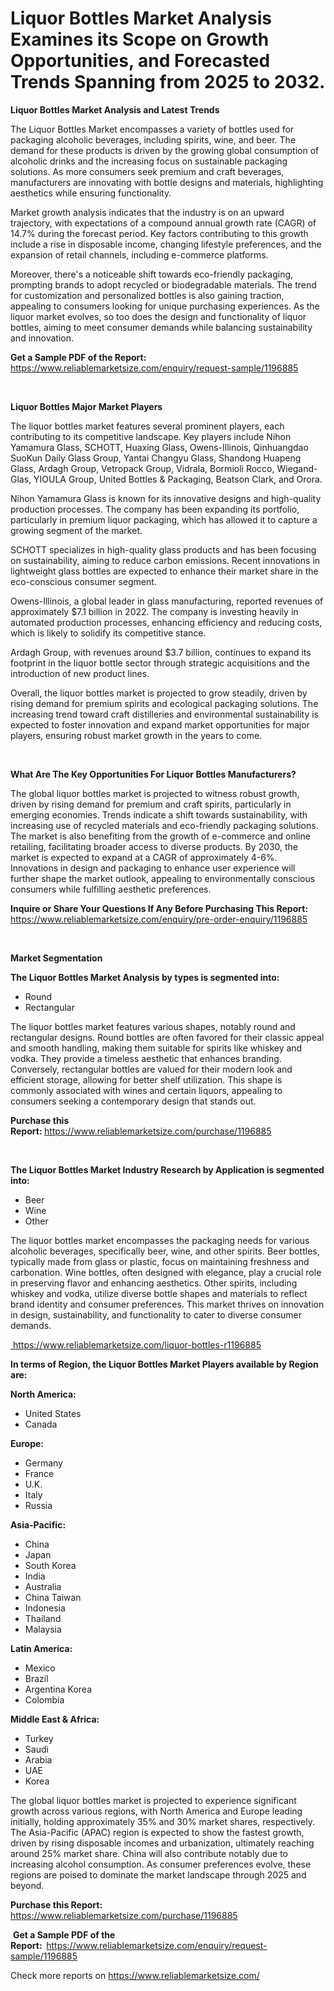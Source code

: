 <p><h1>Liquor Bottles Market Analysis Examines its Scope on Growth Opportunities, and Forecasted Trends Spanning from 2025 to 2032.</h1></p><p><strong>Liquor Bottles Market Analysis and Latest Trends</strong></p>
<p><p>The Liquor Bottles Market encompasses a variety of bottles used for packaging alcoholic beverages, including spirits, wine, and beer. The demand for these products is driven by the growing global consumption of alcoholic drinks and the increasing focus on sustainable packaging solutions. As more consumers seek premium and craft beverages, manufacturers are innovating with bottle designs and materials, highlighting aesthetics while ensuring functionality.</p><p>Market growth analysis indicates that the industry is on an upward trajectory, with expectations of a compound annual growth rate (CAGR) of 14.7% during the forecast period. Key factors contributing to this growth include a rise in disposable income, changing lifestyle preferences, and the expansion of retail channels, including e-commerce platforms. </p><p>Moreover, there's a noticeable shift towards eco-friendly packaging, prompting brands to adopt recycled or biodegradable materials. The trend for customization and personalized bottles is also gaining traction, appealing to consumers looking for unique purchasing experiences. As the liquor market evolves, so too does the design and functionality of liquor bottles, aiming to meet consumer demands while balancing sustainability and innovation.</p></p>
<p><strong>Get a Sample PDF of the Report:&nbsp;</strong> <a href="https://www.reliablemarketsize.com/enquiry/request-sample/1196885?utm_campaign=3092&utm_medium=2&utm_source=Github&utm_content=ia&utm_term=01042025&utm_id=liquor-bottles">https://www.reliablemarketsize.com/enquiry/request-sample/1196885</a></p>
<p>&nbsp;</p>
<p><strong>Liquor Bottles Major Market Players</strong></p>
<p><p>The liquor bottles market features several prominent players, each contributing to its competitive landscape. Key players include Nihon Yamamura Glass, SCHOTT, Huaxing Glass, Owens-Illinois, Qinhuangdao SuoKun Daily Glass Group, Yantai Changyu Glass, Shandong Huapeng Glass, Ardagh Group, Vetropack Group, Vidrala, Bormioli Rocco, Wiegand-Glas, YIOULA Group, United Bottles & Packaging, Beatson Clark, and Orora.</p><p>Nihon Yamamura Glass is known for its innovative designs and high-quality production processes. The company has been expanding its portfolio, particularly in premium liquor packaging, which has allowed it to capture a growing segment of the market. </p><p>SCHOTT specializes in high-quality glass products and has been focusing on sustainability, aiming to reduce carbon emissions. Recent innovations in lightweight glass bottles are expected to enhance their market share in the eco-conscious consumer segment.</p><p>Owens-Illinois, a global leader in glass manufacturing, reported revenues of approximately $7.1 billion in 2022. The company is investing heavily in automated production processes, enhancing efficiency and reducing costs, which is likely to solidify its competitive stance.</p><p>Ardagh Group, with revenues around $3.7 billion, continues to expand its footprint in the liquor bottle sector through strategic acquisitions and the introduction of new product lines. </p><p>Overall, the liquor bottles market is projected to grow steadily, driven by rising demand for premium spirits and ecological packaging solutions. The increasing trend toward craft distilleries and environmental sustainability is expected to foster innovation and expand market opportunities for major players, ensuring robust market growth in the years to come.</p></p>
<p>&nbsp;</p>
<p><strong>What Are The Key Opportunities For Liquor Bottles Manufacturers?</strong></p>
<p><p>The global liquor bottles market is projected to witness robust growth, driven by rising demand for premium and craft spirits, particularly in emerging economies. Trends indicate a shift towards sustainability, with increasing use of recycled materials and eco-friendly packaging solutions. The market is also benefiting from the growth of e-commerce and online retailing, facilitating broader access to diverse products. By 2030, the market is expected to expand at a CAGR of approximately 4-6%. Innovations in design and packaging to enhance user experience will further shape the market outlook, appealing to environmentally conscious consumers while fulfilling aesthetic preferences.</p></p>
<p><strong>Inquire or Share Your Questions If Any Before Purchasing This Report:</strong> <a href="https://www.reliablemarketsize.com/enquiry/pre-order-enquiry/1196885?utm_campaign=3092&utm_medium=2&utm_source=Github&utm_content=ia&utm_term=01042025&utm_id=liquor-bottles">https://www.reliablemarketsize.com/enquiry/pre-order-enquiry/1196885</a></p>
<p>&nbsp;</p>
<p><strong>Market Segmentation</strong></p>
<p><strong>The Liquor Bottles Market Analysis by types is segmented into:</strong></p>
<p><ul><li>Round</li><li>Rectangular</li></ul></p>
<p><p>The liquor bottles market features various shapes, notably round and rectangular designs. Round bottles are often favored for their classic appeal and smooth handling, making them suitable for spirits like whiskey and vodka. They provide a timeless aesthetic that enhances branding. Conversely, rectangular bottles are valued for their modern look and efficient storage, allowing for better shelf utilization. This shape is commonly associated with wines and certain liquors, appealing to consumers seeking a contemporary design that stands out.</p></p>
<p><strong>Purchase this Report:&nbsp;</strong><a href="https://www.reliablemarketsize.com/purchase/1196885?utm_campaign=3092&utm_medium=2&utm_source=Github&utm_content=ia&utm_term=01042025&utm_id=liquor-bottles">https://www.reliablemarketsize.com/purchase/1196885</a></p>
<p>&nbsp;</p>
<p><strong>The Liquor Bottles Market Industry Research by Application is segmented into:</strong></p>
<p><ul><li>Beer</li><li>Wine</li><li>Other</li></ul></p>
<p><p>The liquor bottles market encompasses the packaging needs for various alcoholic beverages, specifically beer, wine, and other spirits. Beer bottles, typically made from glass or plastic, focus on maintaining freshness and carbonation. Wine bottles, often designed with elegance, play a crucial role in preserving flavor and enhancing aesthetics. Other spirits, including whiskey and vodka, utilize diverse bottle shapes and materials to reflect brand identity and consumer preferences. This market thrives on innovation in design, sustainability, and functionality to cater to diverse consumer demands.</p></p>
<p><a href="https://www.reliablemarketsize.com/liquor-bottles-r1196885?utm_campaign=3092&utm_medium=2&utm_source=Github&utm_content=ia&utm_term=01042025&utm_id=liquor-bottles">&nbsp;https://www.reliablemarketsize.com/liquor-bottles-r1196885</a></p>
<p><strong>In terms of Region, the Liquor Bottles Market Players available by Region are:</strong></p>
<p>
    <p> <strong> North America: </strong>
        <ul>
            <li>United States</li>
            <li>Canada</li>
        </ul>
        </p> 
    <p> <strong> Europe: </strong>
        <ul>
            <li>Germany</li>
            <li>France</li>
            <li>U.K.</li>
            <li>Italy</li>
            <li>Russia</li>
        </ul>
        </p> 
    <p> <strong> Asia-Pacific: </strong>
        <ul>
            <li>China</li>
            <li>Japan</li>
            <li>South Korea</li>
            <li>India</li>
            <li>Australia</li>
            <li>China Taiwan</li>
            <li>Indonesia</li>
            <li>Thailand</li>
            <li>Malaysia</li>
        </ul>
        </p> 
    <p> <strong> Latin America: </strong>
        <ul>
            <li>Mexico</li>
            <li>Brazil</li>
            <li>Argentina Korea</li>
            <li>Colombia</li>
        </ul>
        </p> 
    <p> <strong> Middle East & Africa: </strong>
        <ul>
            <li>Turkey</li>
            <li>Saudi</li>
            <li>Arabia</li>
            <li>UAE</li>
            <li>Korea</li>
        </ul>
    </p>
    </p>
<p><p>The global liquor bottles market is projected to experience significant growth across various regions, with North America and Europe leading initially, holding approximately 35% and 30% market shares, respectively. The Asia-Pacific (APAC) region is expected to show the fastest growth, driven by rising disposable incomes and urbanization, ultimately reaching around 25% market share. China will also contribute notably due to increasing alcohol consumption. As consumer preferences evolve, these regions are poised to dominate the market landscape through 2025 and beyond.</p></p>
<p><strong>Purchase this Report: </strong><a href="https://www.reliablemarketsize.com/purchase/1196885?utm_campaign=3092&utm_medium=2&utm_source=Github&utm_content=ia&utm_term=01042025&utm_id=liquor-bottles">https://www.reliablemarketsize.com/purchase/1196885</a></p>
<p>&nbsp;<strong>Get a Sample PDF of the Report:&nbsp;&nbsp;</strong><a href="https://www.reliablemarketsize.com/enquiry/request-sample/1196885?utm_campaign=3092&utm_medium=2&utm_source=Github&utm_content=ia&utm_term=01042025&utm_id=liquor-bottles">https://www.reliablemarketsize.com/enquiry/request-sample/1196885</a></p>
<p><strong></strong></p>
<p>Check more reports on <a href="https://www.reliablemarketsize.com/?utm_campaign=3092&utm_medium=2&utm_source=Github&utm_content=ia&utm_term=01042025&utm_id=liquor-bottles">https://www.reliablemarketsize.com/</a></p>